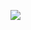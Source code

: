 <a href="https://visitorbadge.io/status?path=https%3A%2F%2Fgithub.com%2FDanielFrageri"><img src="https://api.visitorbadge.io/api/visitors?path=https%3A%2F%2Fgithub.com%2FDanielFrageri&label=VISITORS&countColor=%23263759&style=flat&labelStyle=upper" /></a>


